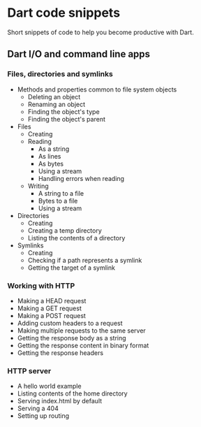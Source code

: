 # Dart code snippets

Short snippets of code to help you become productive with Dart.

##  Dart I/O and command line apps

### Files, directories and symlinks
* Methods and properties common to file system objects
  * Deleting an object
  * Renaming an object
  * Finding the object's type
  * Finding the object's parent
* Files
    * Creating
    * Reading
        * As a string
        * As lines
        * As bytes
        * Using a stream
        * Handling errors when reading
    * Writing
        * A string to a file
        * Bytes to a file
        * Using a stream
* Directories
    * Creating
    * Creating a temp directory
    * Listing the contents of a directory
* Symlinks
    * Creating
    * Checking if a path represents a symlink
    * Getting the target of a symlink

### Working with HTTP
* Making a HEAD request
* Making a GET request
* Making a POST request
* Adding custom headers to a request
* Making multiple requests to the same server
* Getting the response body as a string
* Getting the response content in binary format
* Getting the response headers

### HTTP server
* A hello world example
* Listing contents of the home directory
* Serving index.html by default
* Serving a 404
* Setting up routing





